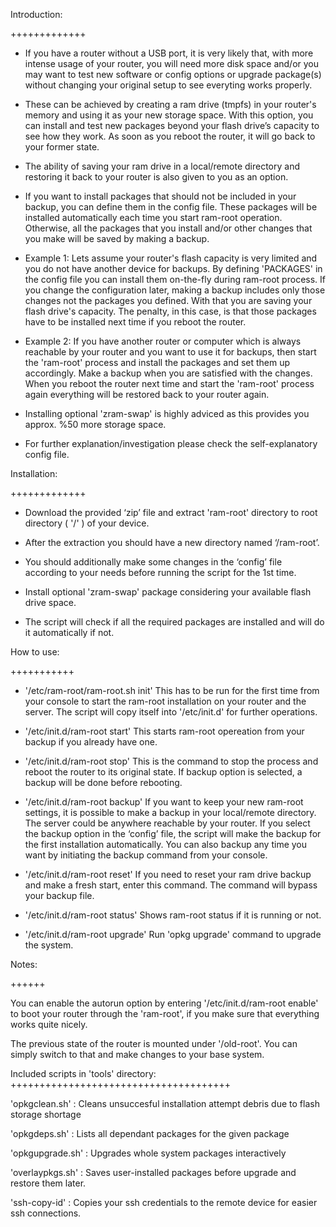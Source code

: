 Introduction:

+++++++++++++

- If you have a router without a USB port, it is very likely that, with more intense usage of your router, you will need more disk space and/or
you may want to test new software or config options or upgrade package(s) without changing your original setup to see everyting works properly.

- These can be achieved by creating a ram drive (tmpfs) in your router's memory and using it as your new storage space. With this option, you can install 
and test new packages beyond your flash drive’s capacity to see how they work. As soon as you reboot the router, it will go back to your former state.

- The ability of saving your ram drive in a local/remote directory and restoring it back to your router is also given to you as an option.

- If you want to install packages that should not be included in your backup, you can define them in the config file. These packages will be installed
automatically  each time you start ram-root operation. Otherwise, all the packages that you install and/or other changes that you make will be saved by
making a backup.
 
- Example 1: Lets assume your router's flash capacity is very limited and you do not have another device for backups. By defining 'PACKAGES' in the config
file  you can install them on-the-fly during ram-root process. If you change the configuration later, making a backup includes only those changes not the
packages you defined. With that you are saving your flash drive's capacity. The penalty, in this case, is that those packages have to be installed next
time if you reboot the router.
 
- Example 2: If you have another router or computer which is always reachable by your router and you want to use it for backups, then start the 'ram-root'
process and  install the packages and set them up accordingly. Make a backup when you are satisfied with the changes. When you reboot the router next time
and start the 'ram-root' process again everything will be restored back to your router again.

- Installing optional 'zram-swap' is highly adviced as this provides you approx. %50 more storage space.

- For further explanation/investigation please check the self-explanatory config file.


Installation:

+++++++++++++

- Download the provided ‘zip’ file and extract 'ram-root' directory to root directory ( '/' ) of your device.

- After the extraction you should have a new directory named ‘/ram-root’.

- You should additionally make some changes in the ‘config’ file according to your needs before running the script for the 1st time.

- Install optional 'zram-swap' package considering your available flash drive space.

- The script will check if all the required packages are installed and will do it automatically if not.


How to use:

+++++++++++

- '/etc/ram-root/ram-root.sh init'
This has to be run for the first time from your console to start the ram-root installation on your router and the server.
The script will copy itself into '/etc/init.d' for further operations.

- '/etc/init.d/ram-root start'
This starts ram-root opereation from your backup if you already have one.

- '/etc/init.d/ram-root stop'
This is the command to stop the process and reboot the router to its original state.
If backup option is selected, a backup will be done before rebooting.

- '/etc/init.d/ram-root backup'
If you want to keep your new ram-root settings, it is possible to make a backup in your local/remote directory.
The server could be anywhere reachable by your router.
If you select the backup option in the ‘config’ file, the script will make the backup for the first installation automatically.
You can also backup any time you want by initiating the backup command from your console.

- '/etc/init.d/ram-root reset'
If you need to reset your ram drive backup and make a fresh start, enter this command. The command will bypass your backup file.

- '/etc/init.d/ram-root status'
Shows ram-root status if it is running or not.

- '/etc/init.d/ram-root upgrade'
Run 'opkg upgrade' command to upgrade the system.


Notes:

++++++

You can enable the autorun option by entering '/etc/init.d/ram-root enable' to boot your router through the 'ram-root',
if you make sure that everything works quite nicely.

The previous state of the router is mounted under '/old-root'. You can simply switch to that and make changes to your base system.


Included scripts in 'tools' directory:
++++++++++++++++++++++++++++++++++++++

'opkgclean.sh'   : Cleans unsuccesful installation attempt debris due to flash storage shortage

'opkgdeps.sh'    : Lists all dependant packages for the given package

'opkgupgrade.sh' : Upgrades whole system packages interactively

'overlaypkgs.sh' : Saves user-installed packages before upgrade and restore them later.

'ssh-copy-id'    : Copies your ssh credentials to the remote device for easier ssh connections.
